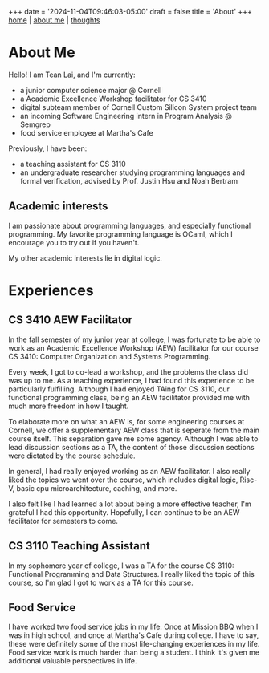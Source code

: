 +++
date = '2024-11-04T09:46:03-05:00'
draft = false
title = 'About'
+++
[home](..) | [about me](.) | [thoughts](../thoughts)

# About Me
Hello! I am Tean Lai, and I'm currently:
- a junior computer science major @ Cornell
- a Academic Excellence Workshop facilitator for CS 3410
- digital subteam member of Cornell Custom Silicon System project team
- an incoming Software Engineering intern in Program Analysis @ Semgrep
- food service employee at Martha's Cafe

Previously, I have been:
- a teaching assistant for CS 3110
- an undergraduate researcher studying programming languages and formal verification, advised by Prof. Justin Hsu and Noah Bertram

## Academic interests
I am passionate about programming languages, and especially functional programming. My favorite programming language is OCaml, which I encourage you to try out if you haven't. 

My other academic interests lie in digital logic. 

# Experiences

## CS 3410 AEW Facilitator
In the fall semester of my junior year at college, I was fortunate to be able to work as an Academic Excellence Workshop (AEW) facilitator for our course CS 3410: Computer Organization and Systems Programming.

Every week, I got to co-lead a workshop, and the problems the class did was up to me. As a teaching experience, I had found this experience to be particularly fulfilling. Although I had enjoyed TAing for CS 3110, our functional programming class, being an AEW facilitator provided me with much more freedom in how I taught.

To elaborate more on what an AEW is, for some engineering courses at Cornell, we offer a supplementary AEW class that is seperate from the main course itself. This separation gave me some agency. Although I was able to lead discussion sections as a TA, the content of those discussion sections were dictated by the course schedule.

In general, I had really enjoyed working as an AEW facilitator. I also really liked the topics we went over the course, which includes digital logic, Risc-V, basic cpu microarchitecture, caching, and more.

I also felt like I had learned a lot about being a more effective teacher, I'm grateful I had this opportunity. Hopefully, I can continue to be an AEW facilitator for semesters to come.

## CS 3110 Teaching Assistant
In my sophomore year of college, I was a TA for the course CS 3110: Functional Programming and Data Structures. I really liked the topic of this course, so I'm glad I got to work as a TA for this course. 


## Food Service
I have worked two food service jobs in my life. Once at Mission BBQ when I was in high school, and once at Martha's Cafe during college. I have to say, these were definitely some of the most life-changing experiences in my life. Food service work is much harder than being a student. I think it's given me additional valuable perspectives in life. 